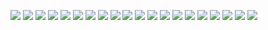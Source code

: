 ![](https://github.com/lekhrajdinkar/02-spring/blob/main/k8s/slides/01.png)
![](https://github.com/lekhrajdinkar/02-spring/blob/main/k8s/slides/02.png)
![](https://github.com/lekhrajdinkar/02-spring/blob/main/k8s/slides/03.png)
![](https://github.com/lekhrajdinkar/02-spring/blob/main/k8s/slides/04.png)
![](https://github.com/lekhrajdinkar/02-spring/blob/main/k8s/slides/05.png)
![](https://github.com/lekhrajdinkar/02-spring/blob/main/k8s/slides/06.png)
![](https://github.com/lekhrajdinkar/02-spring/blob/main/k8s/slides/07.png)
![](https://github.com/lekhrajdinkar/02-spring/blob/main/k8s/slides/08.png)
![](https://github.com/lekhrajdinkar/02-spring/blob/main/k8s/slides/09.png)
![](https://github.com/lekhrajdinkar/02-spring/blob/main/k8s/slides/10.png)
![](https://github.com/lekhrajdinkar/02-spring/blob/main/k8s/slides/11.png)
![](https://github.com/lekhrajdinkar/02-spring/blob/main/k8s/slides/12.png)
![](https://github.com/lekhrajdinkar/02-spring/blob/main/k8s/slides/13.png)
![](https://github.com/lekhrajdinkar/02-spring/blob/main/k8s/slides/14.png)
![](https://github.com/lekhrajdinkar/02-spring/blob/main/k8s/slides/15.png)
![](https://github.com/lekhrajdinkar/02-spring/blob/main/k8s/slides/16.png)
![](https://github.com/lekhrajdinkar/02-spring/blob/main/k8s/slides/17.png)
![](https://github.com/lekhrajdinkar/02-spring/blob/main/k8s/slides/18.png)
![](https://github.com/lekhrajdinkar/02-spring/blob/main/k8s/slides/19.png)
![](https://github.com/lekhrajdinkar/02-spring/blob/main/k8s/slides/20.png)




